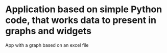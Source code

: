 # Application based on simple Python code, that works data to present in graphs and widgets


App with a graph based on an excel file
